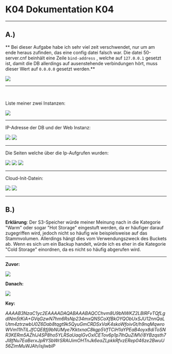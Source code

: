 # K04 Dokumentation K04

***
## A.)

** Bei dieser Aufgabe habe ich sehr viel zeit verschwendet, nur um am ende heraus zufinden, das eine config datei falsch war. Die datei 50-server.cnf beinhält eine Zeile ```bind-address``` , welche auf ```127.0.0.1``` gesetzt ist, damit die DB allerdings auf ausenstehende verbindungen hört, muss dieser Wert auf ```0.0.0.0``` gesetzt werden.**

<img src="./images/niehs-ngiska-hs.png">

*** 

<br>

Liste meiner zwei Instanzen:

<img src="./images/list.png">

***

IP-Adresse der DB und der Web Instanz:

<img src="./images/ip-web.png">

<img src="./images/ip-db.png">

***

Die Seiten welche über die Ip-Aufgrufen wurden:

<img src="./images/info-php-page.png">

<img src="./images/html-seite.png">

<img src="./images/adminer-funktioniert-endlich.png">

***

Cloud-Init-Datein:

<img src="./images/db-cloud-init.png">

<img src="./images/web-server-cloud-init.png">

***
## B.)

**Erklärung**:
Der S3-Speicher würde meiner Meinung nach in die Kategorie "Warm" oder sogar "Hot Storage" eingestuft werden, da er häufiger darauf zugegriffen wird, jedoch nicht so häufig wie beispielsweise auf das Stammvolumen. Allerdings hängt dies vom Verwendungszweck des Buckets ab. Wenn es sich um ein Backup handelt, würde ich es eher in die Kategorie "Cold Storage" einordnen, da es nicht so häufig abgerufen wird.

***

**Zuvor:**

<img src="./images/S3_volumes.png">

**Danach:**

<img src="./images/S3_Volumes_after.png">


**Key:**

*AAAAB3NzaC1yc2EAAAADAQABAAABAQCChvm8U9bNWKZ2LBlRFvTQfLgdlNm5tKiA+GVqGzwN7hm6RsNp234mxQNSCoXfBkOYQObUxSJU12nnQaLUtm4ztrzwbU0Z6Dab8tqgt9k5QyuGmCRDSxVaK4skoWfoivGt/h9nqMqwroWVm11hTlLJfCQE8fj9bNUMye7KktxnaC8kgp5VfTCiH1aYPEaB4oyx8diToSNR3KERm5AZhIJ4SP8ho5YLRSaUaqIGvOxlCETov6p1p7lhQuZiMV/8YBzqsth7Jl8fNu7EaBerxJpRYSbWrSRAlJimOHTnJk6eaZLpkkRfvzERep046ze2BwuU56ZimMuWJAh/isjlwblP*
